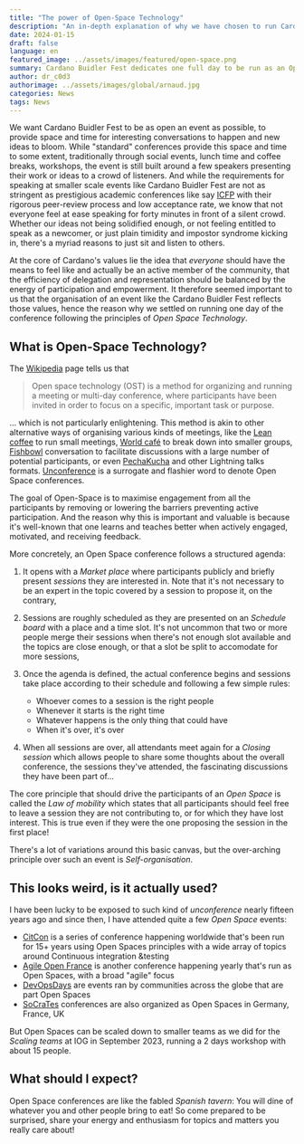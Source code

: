 ```yaml
---
title: "The power of Open-Space Technology"
description: "An in-depth explanation of why we have chosen to run Cardano Buidler Fest in part as an Open Space conference"
date: 2024-01-15
draft: false
language: en
featured_image: ../assets/images/featured/open-space.png
summary: Cardano Buidler Fest dedicates one full day to be run as an Open-Space conference. This posts details why we chose this format and what value it brings. Prepare to the unexpected!
author: dr_c0d3
authorimage: ../assets/images/global/arnaud.jpg
categories: News
tags: News
---
```


We want Cardano Buidler Fest to be as open an event as possible, to provide space and time for interesting conversations to happen and new ideas to bloom. While "standard" conferences provide this space and time to some extent, traditionally through social events, lunch time and coffee breaks, workshops, the event is still built around a few speakers presenting their work or ideas to a crowd of listeners. And while the requirements for speaking at smaller scale events like Cardano Buidler Fest are not as stringent as prestigious academic conferences like say [ICFP](https://icfp24.sigplan.org) with their rigorous peer-review process and low acceptance rate, we know that not everyone feel at ease speaking for forty minutes in front of a silent crowd. Whether our ideas not being solidified enough, or not feeling entitled to speak as a newcomer, or just plain timidity and impostor syndrome kicking in, there's a myriad reasons to just sit and listen to others.

At the core of Cardano's values lie the idea that _everyone_ should have the means to feel like and actually be an active member of the community, that the efficiency of delegation and representation should be balanced by the energy of participation and empowerment. It therefore seemed important to us that the organisation of an event like the Cardano Buidler Fest reflects those values, hence the reason why we settled on running one day of the conference following the principles of _Open Space Technology_.


## What is Open-Space Technology?

The [Wikipedia](https://en.wikipedia.org/wiki/Open_space_technology) page tells us that

> Open space technology (OST) is a method for organizing and running a meeting or multi-day conference, where participants have been invited in order to focus on a specific, important task or purpose.

... which is not particularly enlightening. This method is akin to other alternative ways of organising various kinds of meetings, like the [Lean coffee](https://agilecoffee.com/leancoffee/) to run small meetings, [World café](https://theworldcafe.com/key-concepts-resources/world-cafe-method/) to break down into smaller groups, [Fishbowl](https://en.wikipedia.org/wiki/Fishbowl_(conversation)) conversation to facilitate discussions with a large number of potential participants, or even [PechaKucha](https://en.wikipedia.org/wiki/PechaKucha) and other Lightning talks formats. [Unconference](https://en.wikipedia.org/wiki/Unconference) is a surrogate and flashier word to denote Open Space conferences.

The goal of Open-Space is to maximise engagement from all the participants by removing or lowering the barriers preventing active participation. And the reason why this is important and valuable is because it's well-known that one learns and teaches better when actively engaged, motivated, and receiving feedback.

More concretely, an Open Space conference follows a structured agenda:
1. It opens with a _Market place_ where participants publicly and briefly present _sessions_ they are interested in. Note that it's not necessary to be an expert in the topic covered by a session to propose it, on the contrary,
2. Sessions are roughly scheduled as they are presented on an _Schedule board_ with a place and a time slot. It's not uncommon that two or more people merge their sessions when there's not enough slot available and the topics are close enough, or that a slot be split to accomodate for more sessions,
3. Once the agenda is defined, the actual conference begins and sessions take place according to their schedule and following a few simple rules:

     * Whoever comes to a session is the right people
     * Whenever it starts is the right time
     * Whatever happens is the only thing that could have
     * When it's over, it's over
8. When all sessions are over, all attendants meet again for a _Closing session_ which allows people to share some thoughts about the overall conference, the sessions they've attended, the fascinating discussions they have been part of...

The core principle that should drive the participants of an _Open Space_ is called the _Law of mobility_ which states that all participants should feel free to leave a session they are not contributing to, or for which they have lost interest. This is true even if they were the one proposing the session in the first place!

There's a lot of variations around this basic canvas, but the over-arching principle over such an event is _Self-organisation_.

## This looks weird, is it actually used?

I have been lucky to be exposed to such kind of _unconference_ nearly fifteen years ago and since then, I have attended quite a few _Open Space_ events:
* [CitCon](https://citconf.com) is a series of conference happening worldwide that's been run for 15+ years using Open Spaces principles with a wide array of topics around Continuous integration &testing
* [Agile Open France](https://agileopenfrance.com) is another conference happening yearly that's run as Open Spaces, with a broad "agile" focus
* [DevOpsDays](https://devopsdays.org/about/) are events ran by communities across the globe that are part Open Spaces
* [SoCraTes](https://www.socrates-conference.de/home) conferences are also organized as Open Spaces in Germany, France, UK

But Open Spaces can be scaled down to smaller teams as we did for the _Scaling teams_ at IOG in September 2023, running a 2 days workshop with about 15 people.

## What should I expect?

Open Space conferences are like the fabled _Spanish tavern_: You will dine of whatever you and other people bring to eat! So come prepared to be surprised, share your energy and enthusiasm for topics and matters you really care about!
